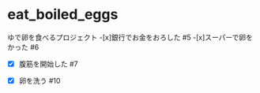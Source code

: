 # eat_boiled_eggs
ゆで卵を食べるプロジェクト
-[x]銀行でお金をおろした #5 
-[x]スーパーで卵をかった #6 
-[x] 腹筋を開始した  #7
-[x] 卵を洗う  #10

